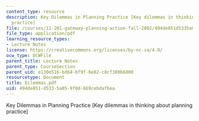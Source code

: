 ```yaml
---
content_type: resource
description: Key Dilemmas in Planning Practice [Key dilemmas in thinking about planning
  practice]
file: /courses/11-201-gateway-planning-action-fall-2002/494de851d5335a059f0d669cebdafbea_Dilemmas.pdf
file_type: application/pdf
learning_resource_types:
- Lecture Notes
license: https://creativecommons.org/licenses/by-nc-sa/4.0/
ocw_type: OCWFile
parent_title: Lecture Notes
parent_type: CourseSection
parent_uid: e130e516-bd64-bf9f-6e82-c8cf300b6800
resourcetype: Document
title: Dilemmas.pdf
uid: 494de851-d533-5a05-9f0d-669cebdafbea
---
```

Key Dilemmas in Planning Practice [Key dilemmas in thinking about planning practice]